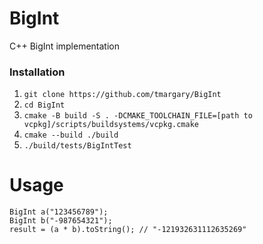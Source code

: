 # BigInt
 C++ BigInt implementation 

### Installation
1. `git clone https://github.com/tmargary/BigInt`
2. `cd BigInt`
3. `cmake -B build -S . -DCMAKE_TOOLCHAIN_FILE=[path to vcpkg]/scripts/buildsystems/vcpkg.cmake`
4. `cmake --build ./build`
4. `./build/tests/BigIntTest`

# Usage
```
BigInt a("123456789");
BigInt b("-987654321");
result = (a * b).toString(); // "-121932631112635269"
```
